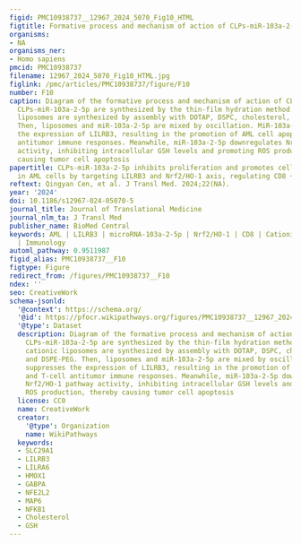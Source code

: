 ```yaml
---
figid: PMC10938737__12967_2024_5070_Fig10_HTML
figtitle: Formative process and mechanism of action of CLPs-miR-103a-2-5p
organisms:
- NA
organisms_ner:
- Homo sapiens
pmcid: PMC10938737
filename: 12967_2024_5070_Fig10_HTML.jpg
figlink: /pmc/articles/PMC10938737/figure/F10
number: F10
caption: Diagram of the formative process and mechanism of action of CLPs-miR-103a-2-5p.
  CLPs-miR-103a-2-5p are synthesized by the thin-film hydration method. Firstly, cationic
  liposomes are synthesized by assembly with DOTAP, DSPC, cholesterol, and DSPE-PEG.
  Then, liposomes and miR-103a-2-5p are mixed by oscillation. MiR-103a-2-5p suppresses
  the expression of LILRB3, resulting in the promotion of AML cell apoptosis and T-cell
  antitumor immune responses. Meanwhile, miR-103a-2-5p downregulates Nrf2/HO-1 pathway
  activity, inhibiting intracellular GSH levels and promoting ROS production, thereby
  causing tumor cell apoptosis
papertitle: CLPs-miR-103a-2-5p inhibits proliferation and promotes cell apoptosis
  in AML cells by targeting LILRB3 and Nrf2/HO-1 axis, regulating CD8 + T cell response
reftext: Qingyan Cen, et al. J Transl Med. 2024;22(NA).
year: '2024'
doi: 10.1186/s12967-024-05070-5
journal_title: Journal of Translational Medicine
journal_nlm_ta: J Transl Med
publisher_name: BioMed Central
keywords: AML | LILRB3 | microRNA-103a-2-5p | Nrf2/HO-1 | CD8 | Cationic liposomes
  | Immunology
automl_pathway: 0.9511987
figid_alias: PMC10938737__F10
figtype: Figure
redirect_from: /figures/PMC10938737__F10
ndex: ''
seo: CreativeWork
schema-jsonld:
  '@context': https://schema.org/
  '@id': https://pfocr.wikipathways.org/figures/PMC10938737__12967_2024_5070_Fig10_HTML.html
  '@type': Dataset
  description: Diagram of the formative process and mechanism of action of CLPs-miR-103a-2-5p.
    CLPs-miR-103a-2-5p are synthesized by the thin-film hydration method. Firstly,
    cationic liposomes are synthesized by assembly with DOTAP, DSPC, cholesterol,
    and DSPE-PEG. Then, liposomes and miR-103a-2-5p are mixed by oscillation. MiR-103a-2-5p
    suppresses the expression of LILRB3, resulting in the promotion of AML cell apoptosis
    and T-cell antitumor immune responses. Meanwhile, miR-103a-2-5p downregulates
    Nrf2/HO-1 pathway activity, inhibiting intracellular GSH levels and promoting
    ROS production, thereby causing tumor cell apoptosis
  license: CC0
  name: CreativeWork
  creator:
    '@type': Organization
    name: WikiPathways
  keywords:
  - SLC29A1
  - LILRB3
  - LILRA6
  - HMOX1
  - GABPA
  - NFE2L2
  - MAP6
  - NFKB1
  - Cholesterol
  - GSH
---
```

